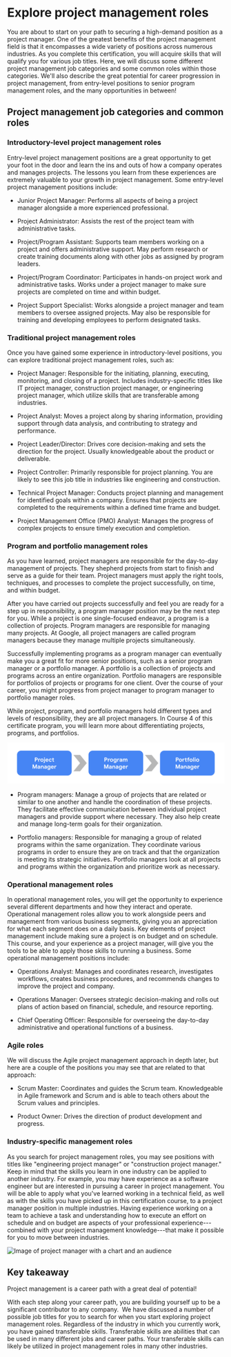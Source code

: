 Explore project management roles
================================

You are about to start on your path to securing a high-demand position as a project manager. One of the greatest benefits of the project management field is that it encompasses a wide variety of positions across numerous industries. As you complete this certification, you will acquire skills that will qualify you for various job titles. Here, we will discuss some different project management job categories and some common roles within those categories. We'll also describe the great potential for career progression in project management, from entry-level positions to senior program management roles, and the many opportunities in between!  

Project management job categories and common roles 
---------------------------------------------------

### Introductory-level project management roles

Entry-level project management positions are a great opportunity to get your foot in the door and learn the ins and outs of how a company operates and manages projects. The lessons you learn from these experiences are extremely valuable to your growth in project management. Some entry-level project management positions include:

-   Junior Project Manager: Performs all aspects of being a project manager alongside a more experienced professional.

-   Project Administrator: Assists the rest of the project team with administrative tasks. 

-   Project/Program Assistant: Supports team members working on a project and offers administrative support. May perform research or create training documents along with other jobs as assigned by program leaders.

-   Project/Program Coordinator: Participates in hands-on project work and administrative tasks. Works under a project manager to make sure projects are completed on time and within budget.

-   Project Support Specialist: Works alongside a project manager and team members to oversee assigned projects. May also be responsible for training and developing employees to perform designated tasks.

### Traditional project management roles

Once you have gained some experience in introductory-level positions, you can explore traditional project management roles, such as:

-   Project Manager: Responsible for the initiating, planning, executing, monitoring, and closing of a project. Includes industry-specific titles like IT project manager, construction project manager, or engineering project manager, which utilize skills that are transferable among industries.

-   Project Analyst: Moves a project along by sharing information, providing support through data analysis, and contributing to strategy and performance. 

-   Project Leader/Director: Drives core decision-making and sets the direction for the project. Usually knowledgeable about the product or deliverable. 

-   Project Controller: Primarily responsible for project planning. You are likely to see this job title in industries like engineering and construction.

-   Technical Project Manager: Conducts project planning and management for identified goals within a company. Ensures that projects are completed to the requirements within a defined time frame and budget.

-   Project Management Office (PMO) Analyst: Manages the progress of complex projects to ensure timely execution and completion. 

### Program and portfolio management roles

As you have learned, project managers are responsible for the day-to-day management of projects. They shepherd projects from start to finish and serve as a guide for their team. Project managers must apply the right tools, techniques, and processes to complete the project successfully, on time, and within budget. 

After you have carried out projects successfully and feel you are ready for a step up in responsibility, a program manager position may be the next step for you. While a project is one single-focused endeavor, a program is a collection of projects. Program managers are responsible for managing many projects. At Google, all project managers are called program managers because they manage multiple projects simultaneously. 

Successfully implementing programs as a program manager can eventually make you a great fit for more senior positions, such as a senior program manager or a portfolio manager. A portfolio is a collection of projects and programs across an entire organization. Portfolio managers are responsible for portfolios of projects or programs for one client. Over the course of your career, you might progress from project manager to program manager to portfolio manager roles.

While project, program, and portfolio managers hold different types and levels of responsibility, they are all project managers. In Course 4 of this certificate program, you will learn more about differentiating projects, programs, and portfolios.

![Graphic of project manager > program manager > portfolio manager](./img/Graphic_of_project_manager.PNG)

-   Program managers: Manage a group of projects that are related or similar to one another and handle the coordination of these projects. They facilitate effective communication between individual project managers and provide support where necessary. They also help create and manage long-term goals for their organization.

-   Portfolio managers: Responsible for managing a group of related programs within the same organization. They coordinate various programs in order to ensure they are on track and that the organization is meeting its strategic initiatives. Portfolio managers look at all projects and programs within the organization and prioritize work as necessary. 

### Operational management roles 

In operational management roles, you will get the opportunity to experience several different departments and how they interact and operate. Operational management roles allow you to work alongside peers and management from various business segments, giving you an appreciation for what each segment does on a daily basis. Key elements of project management include making sure a project is on budget and on schedule. This course, and your experience as a project manager, will give you the tools to be able to apply those skills to running a business. Some operational management positions include:

-   Operations Analyst: Manages and coordinates research, investigates workflows, creates business procedures, and recommends changes to improve the project and company. 

-   Operations Manager: Oversees strategic decision-making and rolls out plans of action based on financial, schedule, and resource reporting. 

-   Chief Operating Officer: Responsible for overseeing the day-to-day administrative and operational functions of a business.

### Agile roles

We will discuss the Agile project management approach in depth later, but here are a couple of the positions you may see that are related to that approach:

-   Scrum Master: Coordinates and guides the Scrum team. Knowledgeable in Agile framework and Scrum and is able to teach others about the Scrum values and principles.

-   Product Owner: Drives the direction of product development and progress. 

### Industry-specific management roles

As you search for project management roles, you may see positions with titles like "engineering project manager" or "construction project manager." Keep in mind that the skills you learn in one industry can be applied to another industry. For example, you may have experience as a software engineer but are interested in pursuing a career in project management. You will be able to apply what you've learned working in a technical field, as well as with the skills you have picked up in this certification course, to a project manager position in multiple industries. Having experience working on a team to achieve a task and understanding how to execute an effort on schedule and on budget are aspects of your professional experience---combined with your project management knowledge---that make it possible for you to move between industries.

![Image of project manager with a chart and an audience](https://d3c33hcgiwev3.cloudfront.net/imageAssetProxy.v1/zZBS8CuET6SQUvArhO-k_w_2b4e23d26e9f43f2a94c14d29b19c05d_Copy-of-UX_C4M4L1R2part1_D-1-.png?expiry=1646438400000&hmac=OzAiDs-VLGX7cfGdFbqlvb1LDXjjZkUuwOpLr47gpTk)

Key takeaway
------------

Project management is a career path with a great deal of potential!

With each step along your career path, you are building yourself up to be a significant contributor to any company.  We have discussed a number of possible job titles for you to search for when you start exploring project management roles. Regardless of the industry in which you currently work, you have gained transferable skills. Transferable skills are abilities that can be used in many different jobs and career paths. Your transferable skills can likely be utilized in project management roles in many other industries.
